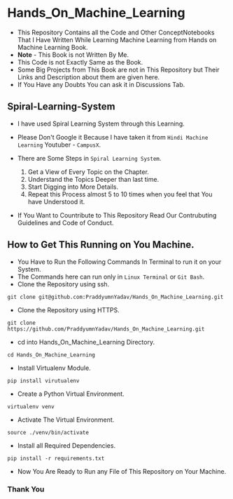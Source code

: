 # Hands_On_Machine_Learning
- This Repository Contains all the Code and Other ConceptNotebooks That I Have Written While Learning Machine Learning from Hands on Machine Learning Book. 
- **Note** - This Book is not Written By Me.
- This Code is not Exactly Same as the Book.
- Some Big Projects from This Book are not in This Repository but Their Links and Description about them are given here.
- If You Have any Doubts You can ask it in Discussions Tab.

## Spiral-Learning-System
- I have used Spiral Learning System through this Learning.
- Please Don't Google it Because I have taken it from `Hindi Machine Learning` Youtuber - `CampusX`.
- There are Some Steps in `Spiral Learning System`.
  1. Get a View of Every Topic on the Chapter.
  2. Understand the Topics Deeper than last time.
  3. Start Digging into More Details.
  4. Repeat this Process almost 5 to 10 times when you feel that You have Understood it.

- If You Want to Countribute to This Repository Read Our Contrubuting Guidelines and Code of Conduct.
## How to Get This Running on You Machine.
- You Have to Run the Following Commands In Terminal to run it on your System.
- The Commands here can run only in `Linux Terminal` or `Git Bash`.
- Clone the Repository using ssh.
```
git clone git@github.com:PraddyumnYadav/Hands_On_Machine_Learning.git
```
- Clone the Repository using HTTPS.
```
git clone https://github.com/PraddyumnYadav/Hands_On_Machine_Learning.git
```
- cd into Hands_On_Machine_Learning Directory.
```
cd Hands_On_Machine_Learning
```
- Install Virtualenv Module.
```
pip install virutualenv
```
- Create a Python Virtual Environment.
```
virtualenv venv
```
- Activate The Virtual Environment.
```
source ./venv/bin/activate
```
- Install all Required Dependencies.
```
pip install -r requirements.txt
```
- Now You Are Ready to Run any File of This Repository on Your Machine.

### Thank You
